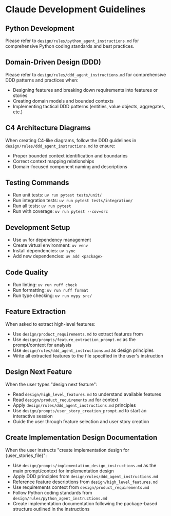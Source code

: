 # Claude Development Guidelines

## Python Development
Please refer to `design/rules/python_agent_instructions.md` for comprehensive Python coding standards and best practices.

## Domain-Driven Design (DDD)
Please refer to `design/rules/ddd_agent_instructions.md` for comprehensive DDD patterns and practices when:
- Designing features and breaking down requirements into features or stories
- Creating domain models and bounded contexts
- Implementing tactical DDD patterns (entities, value objects, aggregates, etc.)

## C4 Architecture Diagrams
When creating C4-like diagrams, follow the DDD guidelines in `design/rules/ddd_agent_instructions.md` to ensure:
- Proper bounded context identification and boundaries
- Correct context mapping relationships
- Domain-focused component naming and descriptions

## Testing Commands
- Run unit tests: `uv run pytest tests/unit/`
- Run integration tests: `uv run pytest tests/integration/`
- Run all tests: `uv run pytest`
- Run with coverage: `uv run pytest --cov=src`

## Development Setup
- Use `uv` for dependency management
- Create virtual environment: `uv venv`
- Install dependencies: `uv sync`
- Add new dependencies: `uv add <package>`

## Code Quality
- Run linting: `uv run ruff check`
- Run formatting: `uv run ruff format`
- Run type checking: `uv run mypy src/`

## Feature Extraction
When asked to extract high-level features:
- Use `design/product_requirements.md` to extract features from
- Use `design/prompts/feature_extraction_prompt.md` as the prompt/context for analysis
- Use `design/rules/ddd_agent_instructions.md` as design principles
- Write all extracted features to the file specified in the user's instruction


## Design Next Feature
When the user types "design next feature":
- Read `design/high_level_features.md` to understand available features
- Read `design/product_requirements.md` for context
- Apply `design/rules/ddd_agent_instructions.md` principles
- Use `design/prompts/user_story_creation_prompt.md` to start an interactive session
- Guide the user through feature selection and user story creation

## Create Implementation Design Documentation
When the user instructs "create implementation design for {user_stories_file}":
- Use `design/prompts/implementation_design_instructions.md` as the main prompt/context for implementation design
- Apply DDD principles from `design/rules/ddd_agent_instructions.md`
- Reference feature descriptions from `design/high_level_features.md`
- Use requirements context from `design/product_requirements.md`
- Follow Python coding standards from `design/rules/python_agent_instructions.md`
- Create implementation documentation following the package-based structure outlined in the instructions